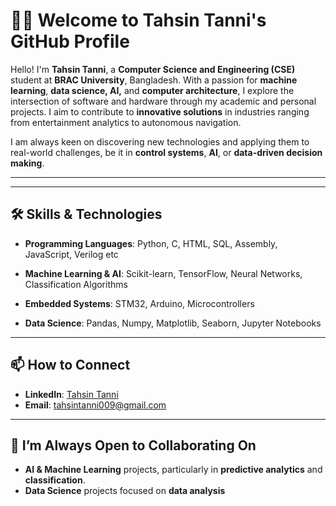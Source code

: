 # 👩‍💻 Welcome to Tahsin Tanni's GitHub Profile

Hello! I'm **Tahsin Tanni**, a **Computer Science and Engineering (CSE)** student at **BRAC University**, Bangladesh. With a passion for **machine learning**, **data science, AI,** and **computer architecture**, I explore the intersection of software and hardware through my academic and personal projects. I aim to contribute to **innovative solutions** in industries ranging from entertainment analytics to autonomous navigation.

I am always keen on discovering new technologies and applying them to real-world challenges, be it in **control systems**, **AI**, or **data-driven decision making**.

---

---

## 🛠 Skills & Technologies

* **Programming Languages**: Python, C, HTML, SQL, Assembly, JavaScript, Verilog etc

* **Machine Learning & AI**: Scikit-learn, TensorFlow, Neural Networks, Classification Algorithms

* **Embedded Systems**: STM32, Arduino, Microcontrollers

* **Data Science**: Pandas, Numpy, Matplotlib, Seaborn, Jupyter Notebooks

---

## 📫 How to Connect

* **LinkedIn**: [Tahsin Tanni](#)
* **Email**: [tahsintanni009@gmail.com](mailto:tahsintanni009@gmail.com)

---

## 🔧 I’m Always Open to Collaborating On

* **AI & Machine Learning** projects, particularly in **predictive analytics** and **classification**.
* **Data Science** projects focused on **data analysis**
